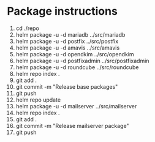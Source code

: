 # Package instructions

1. cd ./repo
1. helm package -u -d mariadb      ../src/mariadb
1. helm package -u -d postfix      ../src/postfix
1. helm package -u -d amavis       ../src/amavis
1. helm package -u -d opendkim     ../src/opendkim
1. helm package -u -d postfixadmin ../src/postfixadmin
1. helm package -u -d roundcube    ../src/roundcube
1. helm repo index .
1. git add .
1. git commit -m "Release base packages"
1. git push
1. helm repo update
1. helm package -u -d mailserver   ../src/mailserver
1. helm repo index .
1. git add .
1. git commit -m "Release mailserver package"
1. git push

